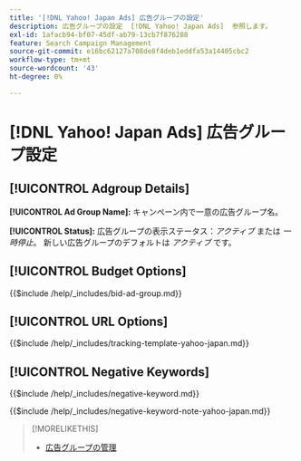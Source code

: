 ```yaml
---
title: '[!DNL Yahoo! Japan Ads] 広告グループの設定'
description: 広告グループの設定  [!DNL Yahoo! Japan Ads]  参照します。
exl-id: 1afacb94-bf07-45df-ab79-13cb7f876288
feature: Search Campaign Management
source-git-commit: e16bc62127a708de8f4deb1eddfa53a14405cbc2
workflow-type: tm+mt
source-wordcount: '43'
ht-degree: 0%

---
```


# [!DNL Yahoo! Japan Ads] 広告グループ設定

## [!UICONTROL Adgroup Details]

**[!UICONTROL Ad Group Name]:** キャンペーン内で一意の広告グループ名。

**[!UICONTROL Status]:** 広告グループの表示ステータス：*アクティブ* または *一時停止*。 新しい広告グループのデフォルトは *アクティブ* です。

## [!UICONTROL Budget Options]

<!-- **[!UICONTROL Bid]:** -->

{{$include /help/_includes/bid-ad-group.md}}

## [!UICONTROL URL Options]

<!-- **[!UICONTROL Tracking Template]:** -->

{{$include /help/_includes/tracking-template-yahoo-japan.md}}

## [!UICONTROL Negative Keywords]

<!-- **[!UICONTROL Negative Keywords]:** -->

{{$include /help/_includes/negative-keyword.md}}

<!-- Note for **[!UICONTROL Negative Keywords]:** -->

{{$include /help/_includes/negative-keyword-note-yahoo-japan.md}}

>[!MORELIKETHIS]
>
>* [ 広告グループの管理 ](/help/search-social-commerce/campaign-management/campaigns/ad-group-manage.md)
